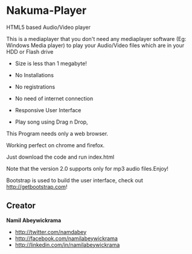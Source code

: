 Nakuma-Player
=============

HTML5 based Audio/Video player

This is a mediaplayer that you don't need any mediaplayer software (Eg: Windows Media player) to play your Audio/Video files which are in your HDD or Flash drive 

* Size is less than 1 megabyte!

* No Installations

* No registrations

* No need of internet connection

* Responsive User Interface

* Play song using Drag n Drop,

This Program needs only a web browser.

Working perfect on chrome and firefox.

Just download the code and run index.html

Note that the version 2.0 supports only for mp3 audio files.Enjoy!

Bootstrap is used to build the user interface, check out <http://getbootstrap.com>!

## Creator

**Namil Abeywickrama**

- <http://twitter.com/namdabey>
- <http://facebook.com/namilabeywickrama>
- <http://linkedin.com/in/namilabeywickrama>
